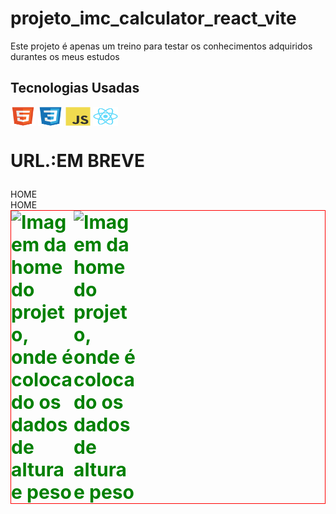 <style>
  #imagens {
      color: green;
      font-weight:700;
      font-size: 30px;
  }
</style>


# projeto_imc_calculator_react_vite
Este projeto é apenas um treino para testar os conhecimentos adquiridos durantes os meus estudos

## Tecnologias Usadas

<div style="display: inline_block">
  <img align="center" alt="Ribeiro-JS" height="30" width="40" src="https://raw.githubusercontent.com/devicons/devicon/master/icons/html5/html5-original.svg">
  <img align="center" alt="Ribeiro-JS" height="30" width="40" src="https://raw.githubusercontent.com/devicons/devicon/master/icons/css3/css3-original.svg">
  <img align="center" alt="Ribeiro-JS" height="30" width="40" src="https://raw.githubusercontent.com/devicons/devicon/master/icons/javascript/javascript-original.svg">
  <img align="center" alt="Ribeiro-JS" height="30" width="40" src="https://raw.githubusercontent.com/devicons/devicon/master/icons/react/react-original.svg">
</div>

# <p><span>URL.:</span><span>EM BREVE</span></p>

<div id="titulos" >
  <figcaption> <span>HOME</span> </figcaption>
  <figcaption> <span>HOME</span> </figcaption>
</div>

<div id="imagens" style="display: flex; margin-inline: 10; border: 1px solid #f00">
  <img src="https://i.ibb.co/XWPXk31/design-home.jpg" alt="Imagem da home do projeto, onde é colocado os dados de altura e peso" width="100px" />
  <img src="https://i.ibb.co/XWPXk31/design-home.jpg" alt="Imagem da home do projeto, onde é colocado os dados de altura e peso" width="100px" />
</div>
